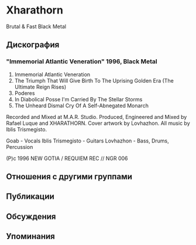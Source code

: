 # Xharathorn

Brutal & Fast Black Metal

## Дискография

### "Immemorial Atlantic Veneration" 1996, Black Metal

1.  Immemorial Atlantic Veneration
2.  The Triumph That Will Give Birth To The Uprising Golden Era (The Ultimate Reign Rises)
3.  Poderes
4.  In Diabolical Posse I'm Carried By The Stellar Storms
5.  The Unheard Dismal Cry Of A Self-Abnegated Monarch

Recorded and Mixed at M.A.R. Studio.
Produced, Engineered and Mixed by Rafael Luque and XHARATHORN.
Cover artwork by Lovhazhon.
All music by lblis Trismegisto.

Goab - Vocals
Iblis Trismegisto - Guitars
Lovhazhon - Bass, Drums, Percussion

(P)c 1996 NEW GOTIA / REQUIEM REC // NGR 006


## Отношения с другими группами


## Публикации


## Обсуждения


## Упоминания

